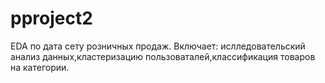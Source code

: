 # pproject2
EDA по дата сету розничных продаж. Включает: ислледовательский анализ данных,кластеризацию пользоваталей,классификация товаров на категории.

